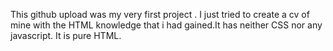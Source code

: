 This github upload was my very first project . I just tried to create a cv of mine with the HTML knowledge that i had gained.It has neither
CSS nor any javascript. It is pure HTML.
